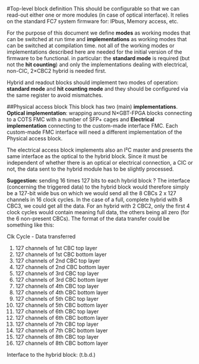 #Top-level block definition
This should be configurable so that we can read-out either one or more modules (in case of optical interface).
It relies on the standard FC7 system firmware for: IPbus, Memory access, etc.

For the purpose of this document we define **modes** as working modes that can be switched at run time and **implementations** as working modes that can be switched at compilation time. not all of the working modes or implementations described here are needed for the initial version of the firmware to be functional. in particular: the **standard mode** is required (but not the **hit counting**) and only the implementations dealing with electrical, non-CIC, 2×CBC2 hybrid is needed first.

Hybrid and readout blocks should implement two modes of operation: **standard mode** and **hit counting mode** and they should be configured via the same register to avoid mismatches.

##Physical access block
This block has two (main) **implementations**. **Optical implementation**: wrapping around N×GBT-FPGA blocks connecting to a COTS FMC with a number of SFP+ cages and **Electrical implementation** connecting to the custom-made interface FMC. Each custom-made FMC interface will need a different implementation of the Physical access block.

The electrical access block implements also an I²C master and presents the same interface as the optical to the hybrid block. Since it must be independent of whether there is an optical or electrical connection, a CIC or not, the data sent to the hybrid module has to be slightly processed.

**Suggestion:** sending 16 times 127 bits to each hybrid block ? The interface (concerning the triggered data) to the hybrid block would therefore simply be a 127-bit wide bus on which we would send all the 8 CBCs 2 x 127 channels in 16 clock cycles. In the case of a full, complete hybrid with 8 CBC3, we could get all the data. For an hybrid with 2 CBC2, only the first 4 clock cycles would contain meaning full data, the others being all zero (for the 6 non-present CBCs). The format of the data transfer could be something like this:

Clk Cycle - Data transferred
1. 127 channels of 1st CBC top layer 
2. 127 channels of 1st CBC bottom layer 
3. 127 channels of 2nd CBC top layer 
4. 127 channels of 2nd CBC bottom layer 
5. 127 channels of 3rd CBC top layer 
6. 127 channels of 3rd CBC bottom layer 
7. 127 channels of 4th CBC top layer 
8. 127 channels of 4th CBC bottom layer 
9. 127 channels of 5th CBC top layer 
10. 127 channels of 5th CBC bottom layer 
11. 127 channels of 6th CBC top layer 
12. 127 channels of 6th CBC bottom layer
13. 127 channels of 7th CBC top layer 
14. 127 channels of 7th CBC bottom layer 
15. 127 channels of 8th CBC top layer 
16. 127 channels of 8th CBC bottom layer 

Interface to the hybrid block: (t.b.d.)
